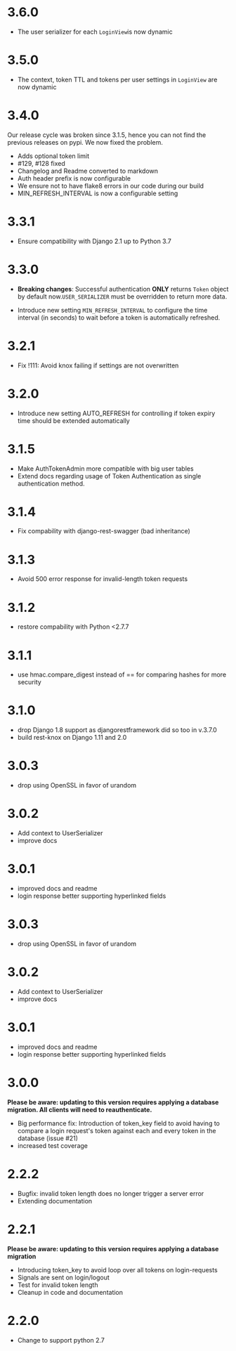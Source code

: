 3.6.0
=====

- The user serializer for each `LoginView`is now dynamic


3.5.0
=====

- The context, token TTL and tokens per user settings in `LoginView` are now dynamic


3.4.0
=====

Our release cycle was broken since 3.1.5, hence you can not find the previous releases on pypi. We now fixed the problem.

- Adds optional token limit
- #129, #128 fixed
- Changelog and Readme converted to markdown
- Auth header prefix is now configurable
- We ensure not to have flake8 errors in our code during our build
- MIN_REFRESH_INTERVAL is now a configurable setting


3.3.1
=====

-   Ensure compatibility with Django 2.1 up to Python 3.7

3.3.0
=====

-   **Breaking changes**: Successful authentication **ONLY** returns
    `Token` object by default
    now.`USER_SERIALIZER` must be overridden to return more
    data.

-   Introduce new setting `MIN_REFRESH_INTERVAL` to configure the time
    interval (in seconds) to wait before a token is automatically refreshed.

3.2.1
=====

-   Fix !111: Avoid knox failing if settings are not overwritten

3.2.0
=====

-   Introduce new setting AUTO_REFRESH for controlling if token expiry
    time should be extended automatically

3.1.5
=====

-   Make AuthTokenAdmin more compatible with big user tables
-   Extend docs regarding usage of Token Authentication as single
    authentication method.

3.1.4
=====

-   Fix compability with django-rest-swagger (bad inheritance)

3.1.3
=====

-   Avoid 500 error response for invalid-length token requests

3.1.2
=====

-   restore compability with Python <2.7.7

3.1.1
=====

-   use hmac.compare_digest instead of == for comparing hashes for more
    security

3.1.0
=====

-   drop Django 1.8 support as djangorestframework did so too in v.3.7.0
-   build rest-knox on Django 1.11 and 2.0

3.0.3
=====

-   drop using OpenSSL in favor of urandom

3.0.2
=====

-   Add context to UserSerializer
-   improve docs

3.0.1
=====

-   improved docs and readme
-   login response better supporting hyperlinked fields

3.0.3
=====

-   drop using OpenSSL in favor of urandom

3.0.2
=====

-   Add context to UserSerializer
-   improve docs

3.0.1
=====

-   improved docs and readme
-   login response better supporting hyperlinked fields

3.0.0
=====

**Please be aware: updating to this version requires applying a database
migration. All clients will need to reauthenticate.**

-   Big performance fix: Introduction of token_key field to avoid
    having to compare a login request's token against each and every
    token in the database (issue #21)
-   increased test coverage

2.2.2
=====

-   Bugfix: invalid token length does no longer trigger a server error
-   Extending documentation

2.2.1
=====

**Please be aware: updating to this version requires applying a database
migration**

-   Introducing token_key to avoid loop over all tokens on
    login-requests
-   Signals are sent on login/logout
-   Test for invalid token length
-   Cleanup in code and documentation

2.2.0
=====

-   Change to support python 2.7
